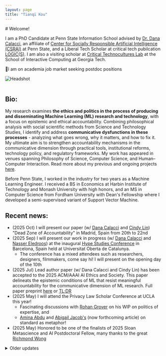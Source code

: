 ```yaml
---
layout: page
title: "Tianqi Kou"
---
```


<div class="intro">
  <div markdown="1">
# Welcome!

I am a PhD Candidate at Penn State Information School advised by [Dr. Dana Calacci](https://www.dcalacci.net), an affiliate of [Center for Socially Responsible Artificial Intelligence (CSRAI)](https://csrai.psu.edu) at Penn State, and a Liberal Tech Scholar at critical tech pubilcation [LOGIC(S)](https://logicmag.io). I am also a visiting scholar at [Critical Technocultures Lab](https://www.crit-technocultures.com) at the School of Interactive Computing at Georgia Tech.

🌟I am on academia job market seeking postdoc positions
  </div>
  <img class="headshot" src="{{ "/assets/img/headshot_crop.jpg" | relative_url }}" alt="Headshot" />
</div>


<div style="clear: both; height: 16px;"></div>

## Bio:

My research examines **the ethics and politics in the process of producing and disseminating Machine Learning (ML) research and technology**, with a focus on epistemic and ethical accountability. Combining philosophical analysis with social scientific methods from Science and Technology Studies, I identify and address **communicative dysfunctions in these processes** - analyzing what goes wrong, why it matters, and how to fix it. My ultimate aim is to strengthen accountability mechanisms in the communicative dimension through practical tools, institutional reforms, technology policy, and regulatory frameworks. My work has appeared in venues spanning Philosophy of Science, Computer Science, and Human–Computer Interaction. Read more about my previous and ongoing projects [here](https://koutianqi.github.io/pages/research/).

Before Penn State, I worked in the industry for two years as a Machine Learning Engineer. I received a BS in Economics at Harbin Institute of Technology and Monash University with high honors, and an MS in Computer Science from Fordham University with Dean's Fellowship where I developed a semi-supervised variant of Support Vector Machine.

## Recent news:

<ul class="news-list">
  <li>(2025 Oct) I will present our paper (w/ <a href="https://www.dcalacci.net">Dana Calacci</a> and <a href="https://lincindy.com">Cindy Lin</a>) "Dead Zone of Accountability" in Madrid, Spain from 20th to 22nd</li>
  <li>(2025 Sep) I will present our work in progress (w/ <a href="https://www.dcalacci.net">Dana Calacci</a> and <a href="https://nasser.wiki">Nasser Eledroos</a>) at the inaugural <a href="https://hypestudies.org">Hype Studies Conference</a> in Barcelona, Spain held at Universitat Oberta de Catalunya.
    <ul>
      <li>The conference has a mixed attendees such as researchers, designers, filmmakers, come say hi! I will present on the opening day of the 10th</li>
    </ul>
  </li>
  <li>(2025 Jul) Lead author paper (w/ Dana Calacci and Cindy Lin) has been accepted to the 2025 ACM/AAAI AI Ethics and Society. This paper delineats the epistemic conditions of ML that resist meaningful accountability for the communicative dimension of ML research. Full paper preprint <a href="https://arxiv.org/abs/2508.08739">here</a> or <a href="https://bsky.app/profile/koutianqi.bsky.social/post/3lwarwucjs22q">TL;DR</a></li>
  <li>(2025 May) I will attend the Privacy Law Scholar Conference at UCLA this year!
    <ul>
      <li>Fascinating discussions with <a href="https://www.rohangrover.org">Rohan Grover</a> on his WIP on politics of expertise, and</li>
      <li><a href="https://aminaxabdu.github.io">Amina Abdu</a> and <a href="https://azjacobs.com">Abigail Jacob's</a> (now forthcoming article) on standard as metaphor!</li>
    </ul>
  </li>
  <li>(2025 May) Honored to be one of the finalists of 2025 Sloan Metascience and AI Postdoctoral Fellow, many thanks to the great <a href="https://richmondywong.com">Richmond Wong</a></li>
</ul>

<details class="older-updates">
  <summary>Older updates</summary>
  <ul class="news-list">
    <li>(2024 Oct) Invited by the <strong>Digital Life Initiative at CornellTech</strong> to present my previous and ongoing work on the relationship between Machine Learning research practice reform and the social impact of ML-based technologies.</li>
    <li>(2024 Aug) Passed my comprehensive exam, officially a PhD candidate</li>
    <li>My FAccT paper has been featured by the College of Information Sciences and Technology at Penn State. Read the story <a href="https://ist.psu.edu/news/claim-replicability-may-help-prevent-harms-caused-by-ml">here</a>!</li>
    <li>(2024 Jun) Presented my <strong>first and solo authored paper</strong> "From Model Performance Replicability to Claim Replicability" at 2024 ACM Conference Fairness Accountability and Transparency at Rio de Janeiro, Brazil. Full paper <a href="https://arxiv.org/pdf/2404.13131?">here</a> or <a href="https://x.com/koutianqi1/status/1782586574850449812">TL;DR</a></li>
    <li>(2024 May) Attended NortheastHCI Conference (an alternative to CHI 2024) at Pittsburgh, PA</li>
  </ul>
</details>

